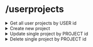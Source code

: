 # /userprojects

<details>
  <summary>Get all user projects by USER id</summary>

  ```
  method: GET
  ```

  ```
  request body: none
  ```

  ```
  headers: none
  ```

  ```
  url example: {url}/userprojects/703e434d-e2de-4c99-b792-0a9d7feb2d64
  ```
</details>

<details>
  <summary>Create new project</summary>

  ```
  method: POST
  ```

  ```
  request body:

  {
    "userId": "703e434d-e2de-4c99-b792-0a9d7feb2d64",
    "title": "New project title",
    "color": ? "#eeeeee" // default: "#ffffff",
    "salary": ? 10 // default: 0
  }
  ```

  ```
  headers: Content-Type: application/json
  ```

  ```
  url example: {url}/userprojects
  ```
</details>

<details>
  <summary>Update single project by PROJECT id </summary>

  ```
  method: PATCH
  ```

  ```
  request body:

  {
    "title": ?
    "color": ?
    "salary": ?
  }

  * ? - optional param
  ```

  ```
  headers: Content-Type: application/json
  ```

  ```
  url example: {url}/userprojects/fe5566c7-bc89-47f0-826b-3b9e66ead6f6
  ```
</details>

<details>
  <summary>Delete single project by PROJECT id</summary>

  ```
  method: DELETE
  ```

  ```
  request body: none

  ```

  ```
  headers: none
  ```

  ```
  url example: {url}/userprojects/68322c02-a30d-469c-8d35-1da782e3a5d0
  ```
</details>

